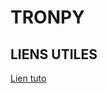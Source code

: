 # TRONPY
## LIENS UTILES
[Lien tuto](https://betterprogramming.pub/how-to-send-tron-cryptocurrency-with-python-5d842bc8f9cd)
